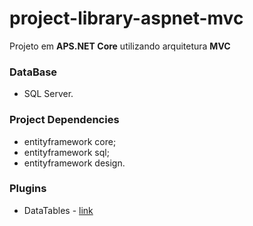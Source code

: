 # project-library-aspnet-mvc
Projeto em **APS.NET Core** utilizando arquitetura **MVC**

### DataBase
* SQL Server.

### Project Dependencies
* entityframework core;
* entityframework sql;
* entityframework design.

### Plugins
* DataTables - [link](https://datatables.net/)
